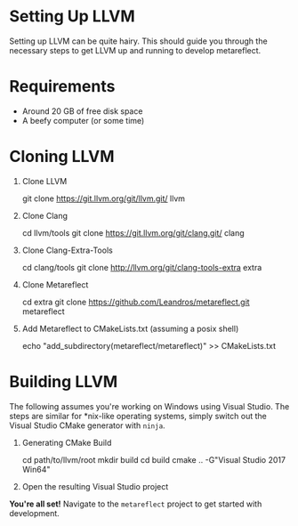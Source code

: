 # Setting Up LLVM

Setting up LLVM can be quite hairy. This should guide you through the necessary
steps to get LLVM up and running to develop metareflect.

# Requirements

- Around 20 GB of free disk space
- A beefy computer (or some time)

# Cloning LLVM

1. Clone LLVM

    git clone https://git.llvm.org/git/llvm.git/ llvm

2. Clone Clang

    cd llvm/tools
    git clone https://git.llvm.org/git/clang.git/ clang

3. Clone Clang-Extra-Tools

    cd clang/tools
    git clone http://llvm.org/git/clang-tools-extra extra

3. Clone Metareflect

    cd extra
    git clone https://github.com/Leandros/metareflect.git metareflect

4. Add Metareflect to CMakeLists.txt (assuming a posix shell)

    echo "add_subdirectory(metareflect/metareflect)" >> CMakeLists.txt


# Building LLVM

The following assumes you're working on Windows using Visual Studio.
The steps are similar for *nix-like operating systems, simply switch out
the Visual Studio CMake generator with `ninja`.

1. Generating CMake Build

    cd path/to/llvm/root
    mkdir build
    cd build
    cmake .. -G"Visual Studio 2017 Win64"

2. Open the resulting Visual Studio project

**You're all set!**
Navigate to the `metareflect` project to get started with development.

